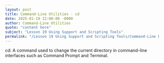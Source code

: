 ```yaml
---
layout: post
title: Command-Line Utilities - cd
date: 2025-01-10 12:00:00 -0000
author: Command-Line Utilities
quote: "content here"
subject: "Lesson 19 Using Support and Scripting Tools"
permalink: "/Lesson 19 Using Support and Scripting Tools/Command-Line Utilities/Command-Line Utilities - cd"
---
```


cd: A command used to change the current directory in command-line interfaces such as Command Prompt and Terminal.
